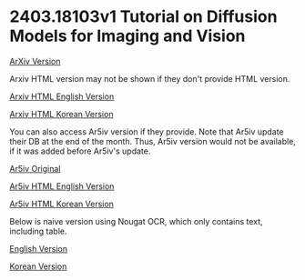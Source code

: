 # 2403.18103v1 Tutorial on Diffusion Models for Imaging and Vision

[ArXiv Version](https://arxiv.org/abs/2403.18103v1)

Arxiv HTML version may not be shown if they don't provide HTML version.

[Arxiv HTML English Version](https://raw.githack.com/kh-kim/arxiv-translator/master/papers/2403.18103v1/paper.raw.en.html)

[Arxiv HTML Korean Version](https://raw.githack.com/kh-kim/arxiv-translator/master/papers/2403.18103v1/paper.raw.ko.html)

You can also access Ar5iv version if they provide.
Note that Ar5iv update their DB at the end of the month.
Thus, Ar5iv version would not be available, if it was added before Ar5iv's update.

[Ar5iv Original](https://ar5iv.org/abs/2403.18103v1)

[Ar5iv HTML English Version](https://raw.githack.com/kh-kim/arxiv-translator/master/papers/2403.18103v1/paper.ar5iv.en.html)

[Ar5iv HTML Korean Version](https://raw.githack.com/kh-kim/arxiv-translator/master/papers/2403.18103v1/paper.ar5iv.ko.html)

Below is naive version using Nougat OCR, which only contains text, including table.

[English Version](https://raw.githack.com/kh-kim/arxiv-translator/master/papers/2403.18103v1/paper.en.html)

[Korean Version](https://raw.githack.com/kh-kim/arxiv-translator/master/papers/2403.18103v1/paper.ko.html)